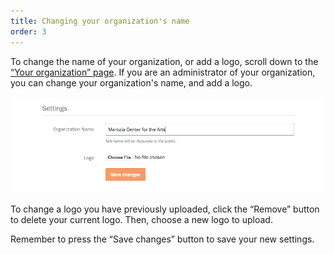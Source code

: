```yaml
---
title: Changing your organization's name
order: 3
---
```


To change the name of your organization, or add a logo, scroll down to the [&ldquo;Your organization&rdquo; page](https://dashboard.dobt.co/organization/). If you are an administrator of your organization, you can change your organization's name, and add a logo.

![Changing your organization's settings](../images/organization_settings.png)

To change a logo you have previously uploaded, click the &ldquo;Remove&rdquo; button to delete your current logo. Then, choose a new logo to upload.

Remember to press the &ldquo;Save changes&rdquo; button to save your new settings.

